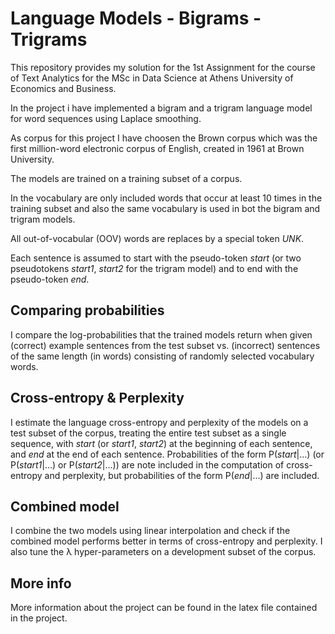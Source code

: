# Language Models - Bigrams - Trigrams

This repository provides my solution for the 1st Assignment for the course of Text Analytics for the MSc in Data Science at Athens University of Economics and Business. 

In the project i have implemented a bigram and a trigram language model for word sequences using Laplace smoothing. 

As corpus for this project I have choosen the Brown corpus which was the first million-word electronic corpus of English, created in 1961 at Brown University.

The models are trained on a training subset of a corpus.

In the vocabulary are only included words that occur at least 10 times in the training subset and also the same vocabulary is used in bot the bigram and trigram models.

All out-of-vocabular (OOV) words are replaces by a special token
*UNK*. 

Each sentence is assumed to start with the pseudo-token *start* (or two pseudotokens *start1*, *start2* for the trigram model) and to end with the pseudo-token *end*.

## Comparing probabilities

I compare the log-probabilities that the trained models return when given (correct) example sentences from the test subset vs. (incorrect) sentences of the same length (in words) consisting of randomly selected vocabulary words. 

## Cross-entropy & Perplexity

I estimate the language cross-entropy and perplexity of the models on a test subset of the corpus, treating the entire test subset as a single sequence, with *start* (or *start1*, *start2*)
at the beginning of each sentence, and *end* at the end of each sentence. Probabilities of the form P(*start*|…) (or P(*start1*|…) or P(*start2*|…)) are note included in the computation of cross-entropy and perplexity, but probabilities of the form
P(*end*|…) are included.

## Combined model

I combine the two models using linear interpolation and check if the combined model performs better in terms of cross-entropy and perplexity. I also tune the λ hyper-parameters on a development subset of the corpus.

## More info

More information about the project can be found in the latex file contained in the project.

